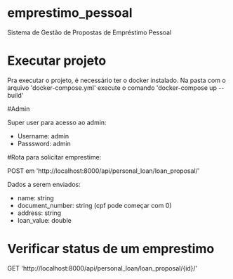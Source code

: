 # emprestimo_pessoal
Sistema de Gestão de Propostas de Empréstimo Pessoal

# Executar projeto

Pra executar o projeto, é necessário ter o docker instalado. Na pasta com o arquivo 'docker-compose.yml' execute o comando 'docker-compose up --build'

#Admin

Super user para acesso ao admin:
- Username: admin
- Passsword: admin

#Rota para solicitar emprestime:

POST em 'http://localhost:8000/api/personal_loan/loan_proposal/'

Dados a serem enviados: 

- name: string
- document_number: string (cpf pode começar com 0)
- address: string
- loan_value: double

# Verificar status de um emprestimo

GET 'http://localhost:8000/api/personal_loan/loan_proposal/{id}/'

